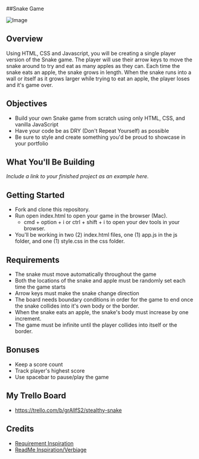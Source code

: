 ##Snake Game

![Image](https://c.tenor.com/nSGiQJHgbjkAAAAd/nokia-snake-game.gif)

## Overview
Using HTML, CSS and Javascript, you will be creating a single player version of the Snake game. The player will use their arrow keys to move the snake around to try and eat as many apples as they can. Each time the snake eats an apple, the snake grows in length. When the snake runs into a wall or itself as it grows larger while trying to eat an apple, the player loses and it's game over. 

## Objectives
* Build your own Snake game from scratch using only HTML, CSS, and vanilla JavaScript
* Have your code be as DRY (Don't Repeat Yourself) as possible
* Be sure to style and create something you'd be proud to showcase in your portfolio


## What You'll Be Building
*Include a link to your finished project as an example here.*

## Getting Started
* Fork and clone this repository.
* Run open index.html to open your game in the browser (Mac).
  * cmd + option + i or ctrl + shift + i to open your dev tools in your browser.
* You'll be working in two (2) index.html files, one (1) app.js in the js folder, and one (1) style.css in the css folder.

## Requirements
* The snake must move automatically throughout the game
* Both the locations of the snake and apple must be randomly set each time the game starts
* Arrow keys must make the snake change direction
* The board needs boundary conditions in order for the game to end once the snake collides into it's own body or the border.
* When the snake eats an apple, the snake's body must increase by one increment.
* The game must be infinite until the player collides into itself or the border.


## Bonuses
* Keep a score count 
* Track player's highest score 
* Use spacebar to pause/play the game

## My Trello Board
* https://trello.com/b/grAllfS2/stealthy-snake

## Credits 
* [Requirement Inspiration](https://www.educative.io/blog/javascript-snake-game-tutorial)
* [ReadMe Inspiration/Verbiage](https://github.com/SEI-R-11-8/u1_hw_tic_tac_toe)


